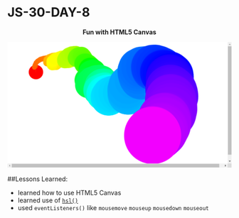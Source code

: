 # JS-30-DAY-8

**<center>Fun with HTML5 Canvas</center>**

![img](./ss.png)

##Lessons Learned:

- learned how to use HTML5 Canvas
- learned use of [`hsl()`](https://mothereffinghsl.com/)
- used `eventListeners()` like `mousemove` `mouseup` `mousedown` `mouseout`

